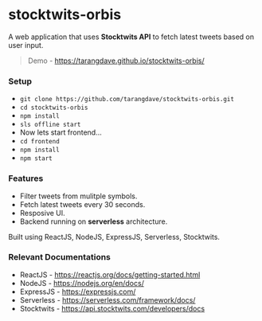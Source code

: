 # stocktwits-orbis
A web application that uses **Stocktwits API** to fetch latest tweets based on user input.

> Demo - https://tarangdave.github.io/stocktwits-orbis/

### Setup
+ ```git clone https://github.com/tarangdave/stocktwits-orbis.git```
+ ```cd stocktwits-orbis```
+ ```npm install```
+ ```sls offline start```
+ Now lets start frontend...
+ ```cd frontend```
+ ```npm install```
+ ```npm start```

### Features
+ Filter tweets from mulitple symbols.
+ Fetch latest tweets every 30 seconds.
+ Resposive UI.
+ Backend running on **serverless** architecture.

Built using ReactJS, NodeJS, ExpressJS, Serverless, Stocktwits.

### Relevant Documentations
+ ReactJS - https://reactjs.org/docs/getting-started.html
+ NodeJS - https://nodejs.org/en/docs/
+ ExpressJS - https://expressjs.com/
+ Serverless - https://serverless.com/framework/docs/
+ Stocktwits - https://api.stocktwits.com/developers/docs
